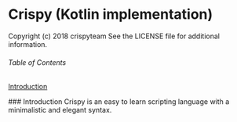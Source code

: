 # Crispy (Kotlin implementation)
Copyright (c) 2018 crispyteam
See the LICENSE file for additional information.

###### Table of Contents
[Introduction](#introduction)

<a name="introduction"/>
### Introduction
Crispy is an easy to learn scripting language with a minimalistic and elegant syntax.
